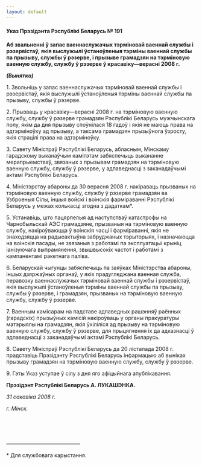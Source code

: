```yaml
---
layout: default
---
```


#### Указ Прэзідэнта Рэспублікі Беларусь № 191

**Аб звальненні ў запас ваеннаслужачых тэрміновай ваеннай службы і
рэзервістаў, якія выслужылі ўстаноўленыя тэрміны ваеннай службы па
прызыву, службы ў рэзерве, і прызыве грамадзян на тэрміновую ваенную
службу, службу ў рэзерве ў красавіку—верасні 2008 г.**

***(Вынятка)***

1\. Звольніць у запас ваеннаслужачых тэрміновай ваеннай службы і
рэзервістаў, якія выслужылі ўстаноўленыя тэрміны ваеннай службы
па прызыву, службы ў рэзерве.

2\. Прызваць у красавіку—верасні 2008 г. на тэрміновую ваенную службу,
службу ў рэзерве грамадзян Рэспублікі Беларусь мужчынскага полу, якім
да дня прызыву споўнілася 18 гадоў і якія не маюць права на
адтэрміноўку ад прызыву, а таксама грамадзян прызыўнога
ўзросту, якія страцілі права на адтэрміноўку.

3\. Савету Міністраў Рэспублікі Беларусь, абласным, Мінскаму гарадскому
выканаўчым камітэтам забяспечыць выкананне мерапрыемстваў, звязаных з
прызывам грамадзян на тэрміновую ваенную службу, службу ў рэзерве, у
адпаведнасці з заканадаўчымі актамі Рэспублікі Беларусь.

4\. Міністэрству абароны да 30 верасня 2008 г. накіраваць прызваных на
тэрміновую ваенную службу, службу ў рэзерве грамадзян ва Узброеныя
Сілы, іншыя войскі і воінскія фарміраванні Рэспублікі Беларусь у
межах колькасці згодна з дадаткам\*.

5\. Устанавіць, што пацярпелыя ад наступстваў катастрофы на
Чарнобыльскай АЭС грамадзяне, прызваныя на тэрміновую
ваенную службу, накіроўваюцца ў воінскія часці і фарміраванні,
якія не знаходзяцца на радыеактыўна забруджаных тэрыторыях, і
назначаюцца на воінскія пасады, не звязаныя з работамі па
эксплуатацыі крыніц іанізуючага выпрамянення, звышвысокіх частот
і работамі з кампанентамі ракетнага паліва.

6\. Беларускай чыгунцы забяспечыць па заяўках Міністэрства абароны,
іншых дзяржаўных органаў, у якіх прадугледжана ваенная служба,
перавозку ваеннаслужачых тэрміновай ваеннай службы і рэзервістаў,
якія выслужылі ўстаноўленыя тэрміны ваеннай службы па прызыву, службы
ў рэзерве, і грамадзян, прызваных на тэрміновую ваенную службу, службу
ў рэзерве.

7\. Ваенным камісарам на падставе адпаведных рашэнняў раённых
(гарадскіх) прызыўных камісій накіроўваць у органы пракуратуры
матэрыялы на грамадзян, якія ўхіліліся ад прызыву на тэрміновую ваенную
службу, службу ў рэзерве, для прыцягнення іх да адказнасці ў
адпаведнасці з заканадаўчымі актамі Рэспублікі Беларусь.

8\. Савету Міністраў Рэспублікі Беларусь да 20 лістапада 2008 г.
прадставіць Прэзідэнту Рэспублікі Беларусь інфармацыю аб выніках
прызыву грамадзян на тэрміновую ваенную службу, службу ў рэзерве.

9\. Гэты Указ уступае ў сілу з дня яго афіцыйнага апублікавання.

**Прэзідэнт Рэспублікі Беларусь А. ЛУКАШЭНКА.**

*31 сакавіка 2008 г.*

<div>

*г. Мінск.*

</div>

*<span style="font-size: 7.5pt; color: windowtext;"> </span>*

<div>

 

</div>

<div>

 

</div>

<div>

——————————————

</div>

<div>

\* Для службовага карыстання.

</div>

